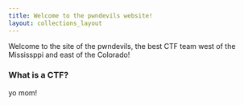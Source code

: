 ```yaml
---
title: Welcome to the pwndevils website!
layout: collections_layout
---
```


Welcome to the site of the pwndevils, the best CTF team west of the Mississppi and east of the Colorado!

### What is a CTF?

yo mom!

<!--
{% for post in site.posts %}
<a href="{{site.baseurl}}{{post.url}}">{{post.title}}</a>
{%endfor%}

-->
